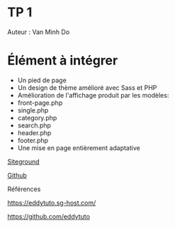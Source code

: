 # TP 1

Auteur : Van Minh Do

# Élément à intégrer

* Un pied de page
* Un design de thème amélioré avec Sass et PHP
* Amélioration de l'affichage produit par les modèles:
* front-page.php
* single.php
* category.php
* search.php
* header.php
* footer.php
* Une mise en page entièrement adaptative

[Siteground](https://cidweb5.sg-host.com/)

[Github](https://github.com/SirVanMinhDo/4w4)

Références

https://eddytuto.sg-host.com/

https://github.com/eddytuto






